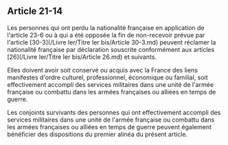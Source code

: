 Article 21-14
----
Les personnes qui ont perdu la nationalité française en application de l'article
23-6 ou à qui a été opposée la fin de non-recevoir prévue par l'article [30-3](/Livre Ier/Titre Ier bis/Article 30-3.md)
peuvent réclamer la nationalité française par déclaration souscrite conformément
aux articles [26](/Livre Ier/Titre Ier bis/Article 26.md) et suivants.

Elles doivent avoir soit conservé ou acquis avec la France des liens manifestes
d'ordre culturel, professionnel, économique ou familial, soit effectivement
accompli des services militaires dans une unité de l'armée française ou combattu
dans les armées françaises ou alliées en temps de guerre.

Les conjoints survivants des personnes qui ont effectivement accompli des
services militaires dans une unité de l'armée française ou combattu dans les
armées françaises ou alliées en temps de guerre peuvent également bénéficier des
dispositions du premier alinéa du présent article.
